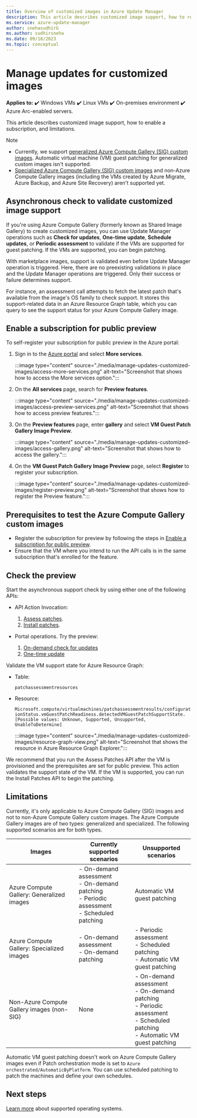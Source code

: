 ```yaml
---
title: Overview of customized images in Azure Update Manager
description: This article describes customized image support, how to register and validate customized images for public preview, and limitations.
ms.service: azure-update-manager
author: snehasudhirG
ms.author: sudhirsneha
ms.date: 09/18/2023
ms.topic: conceptual
---
```


# Manage updates for customized images

**Applies to:** :heavy_check_mark: Windows VMs :heavy_check_mark: Linux VMs :heavy_check_mark: On-premises environment :heavy_check_mark: Azure Arc-enabled servers.

This article describes customized image support, how to enable a subscription, and limitations.

> [!NOTE]
> - Currently, we support [generalized Azure Compute Gallery (SIG) custom images](../virtual-machines/linux/imaging.md#generalized-images). Automatic virtual machine (VM) guest patching for generalized custom images isn't supported.
> - [Specialized Azure Compute Gallery (SIG) custom images](../virtual-machines/linux/imaging.md#specialized-images) and non-Azure Compute Gallery images (including the VMs created by Azure Migrate, Azure Backup, and Azure Site Recovery) aren't supported yet.

## Asynchronous check to validate customized image support

If you're using Azure Compute Gallery (formerly known as Shared Image Gallery) to create customized images, you can use Update Manager operations such as **Check for updates**, **One-time update**, **Schedule updates**, or **Periodic assessment** to validate if the VMs are supported for guest patching. If the VMs are supported, you can begin patching.

With marketplace images, support is validated even before Update Manager operation is triggered. Here, there are no preexisting validations in place and the Update Manager operations are triggered. Only their success or failure determines support.

For instance, an assessment call attempts to fetch the latest patch that's available from the image's OS family to check support. It stores this support-related data in an Azure Resource Graph table, which you can query to see the support status for your Azure Compute Gallery image.

## Enable a subscription for public preview

To self-register your subscription for public preview in the Azure portal:

1. Sign in to the [Azure portal](https://portal.azure.com) and select **More services**.

   :::image type="content" source="./media/manage-updates-customized-images/access-more-services.png" alt-text="Screenshot that shows how to access the More services option.":::

1. On the **All services** page, search for **Preview features**.
   
    :::image type="content" source="./media/manage-updates-customized-images/access-preview-services.png" alt-text="Screenshot that shows how to access preview features.":::

1. On the **Preview features** page, enter **gallery** and select **VM Guest Patch Gallery Image Preview**.

   :::image type="content" source="./media/manage-updates-customized-images/access-gallery.png" alt-text="Screenshot that shows how to access the gallery.":::
    
1. On the **VM Guest Patch Gallery Image Preview** page, select **Register** to register your subscription.
    
   :::image type="content" source="./media/manage-updates-customized-images/register-preview.png" alt-text="Screenshot that shows how to register the Preview feature.":::

## Prerequisites to test the Azure Compute Gallery custom images

- Register the subscription for preview by following the steps in [Enable a subscription for public preview](#enable-a-subscription-for-public-preview).
- Ensure that the VM where you intend to run the API calls is in the same subscription that's enrolled for the feature.

## Check the preview

Start the asynchronous support check by using either one of the following APIs:

- API Action Invocation:
  1. [Assess patches](/rest/api/compute/virtual-machines/assess-patches?tabs=HTTP).
  1. [Install patches](/rest/api/compute/virtual-machines/install-patches?tabs=HTTP).

- Portal operations. Try the preview:
  1. [On-demand check for updates](view-updates.md)
  1. [One-time update](deploy-updates.md)

Validate the VM support state for Azure Resource Graph:

- Table:

  `patchassessmentresources`
- Resource:

  `Microsoft.compute/virtualmachines/patchassessmentresults/configurationStatus.vmGuestPatchReadiness.detectedVMGuestPatchSupportState. [Possible values: Unknown, Supported, Unsupported, UnableToDetermine]`
        
  :::image type="content" source="./media/manage-updates-customized-images/resource-graph-view.png" alt-text="Screenshot that shows the resource in Azure Resource Graph Explorer.":::

We recommend that you run the Assess Patches API after the VM is provisioned and the prerequisites are set for public preview. This action validates the support state of the VM. If the VM is supported, you can run the Install Patches API to begin the patching.

## Limitations

Currently, it's only applicable to Azure Compute Gallery (SIG) images and not to non-Azure Compute Gallery custom images. The Azure Compute Gallery images are of two types: generalized and specialized. The following supported scenarios are for both types.

| Images | Currently supported scenarios | Unsupported scenarios |
|--- | --- | ---|
| Azure Compute Gallery: Generalized images | - On-demand assessment </br> - On-demand patching </br> - Periodic assessment </br> - Scheduled patching | Automatic VM guest patching | 
| Azure Compute Gallery: Specialized images | - On-demand assessment </br> - On-demand patching | - Periodic assessment </br> - Scheduled patching </br> - Automatic VM guest patching | 
| Non-Azure Compute Gallery images (non-SIG) | None | - On-demand assessment </br> - On-demand patching </br> - Periodic assessment </br> - Scheduled patching </br> - Automatic VM guest patching |

Automatic VM guest patching doesn't work on Azure Compute Gallery images even if Patch orchestration mode is set to `Azure orchestrated/AutomaticByPlatform`. You can use scheduled patching to patch the machines and define your own schedules.

## Next steps

[Learn more](support-matrix.md) about supported operating systems.
